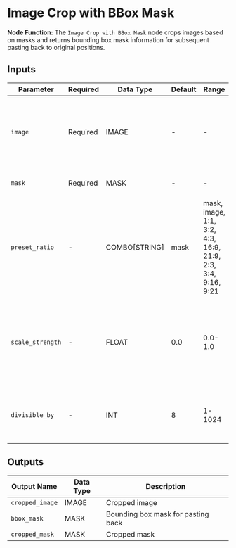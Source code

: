 # Image Crop with BBox Mask

**Node Function:** The `Image Crop with BBox Mask` node crops images based on masks and returns bounding box mask information for subsequent pasting back to original positions.

## Inputs

| Parameter | Required | Data Type | Default | Range | Description |
| --------- | -------- | --------- | ------- | ----- | ----------- |
| `image` | Required | IMAGE | - | - | Image to be cropped (supports both 3-channel RGB and 4-channel RGBA) |
| `mask` | Required | MASK | - | - | Mask for cropping guidance |
| `preset_ratio` | - | COMBO[STRING] | mask | mask, image, 1:1, 3:2, 4:3, 16:9, 21:9, 2:3, 3:4, 9:16, 9:21 | Target preset ratio |
| `scale_strength` | - | FLOAT | 0.0 | 0.0-1.0 | Scale strength: 0.0 for minimal mask-based crop, 1.0 for maximum crop within image |
| `divisible_by` | - | INT | 8 | 1-1024 | Ensure output dimensions are divisible by this value |

## Outputs

| Output Name | Data Type | Description |
|-------------|-----------|-------------|
| `cropped_image` | IMAGE | Cropped image |
| `bbox_mask` | MASK | Bounding box mask for pasting back |
| `cropped_mask` | MASK | Cropped mask |